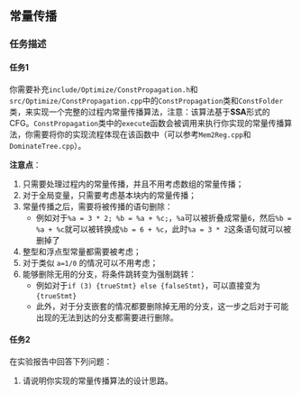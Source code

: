 ## 常量传播

### 任务描述

#### 任务1

你需要补充`include/Optimize/ConstPropagation.h`和`src/Optimize/ConstPropagation.cpp`中的`ConstPropagation`类和`ConstFolder`类，来实现一个完整的过程内常量传播算法，注意：该算法基于**SSA**形式的CFG。`ConstPropagation`类中的`execute`函数会被调用来执行你实现的常量传播算法，你需要将你的实现流程体现在该函数中（可以参考`Mem2Reg.cpp`和`DominateTree.cpp`）。

**注意点**：
1. 只需要处理过程内的常量传播，并且不用考虑数组的常量传播；
2. 对于全局变量，只需要考虑基本块内的常量传播；
3. 常量传播之后，需要将被传播的语句删除：
   - 例如对于`%a = 3 * 2; %b = %a + %c;`，`%a`可以被折叠成常量`6`，然后`%b = %a + %c`就可以被转换成`%b = 6 + %c`，此时`%a = 3 * 2`这条语句就可以被删掉了
4. 整型和浮点型常量都需要被考虑；
5. 对于类似 `a=1/0` 的情况可以不用考虑；
6. 能够删除无用的分支，将条件跳转变为强制跳转：
   - 例如对于`if (3) {trueStmt} else {falseStmt}`，可以直接变为`{trueStmt}`
   - 此外，对于分支嵌套的情况都要删除掉无用的分支，这一步之后对于可能出现的无法到达的分支都需要进行删除。

#### 任务2

在实验报告中回答下列问题：
1. 请说明你实现的常量传播算法的设计思路。
